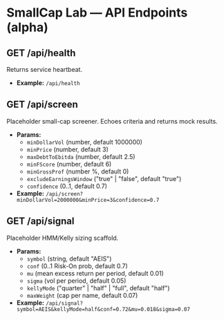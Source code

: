 # SmallCap Lab — API Endpoints (alpha)

## GET /api/health
Returns service heartbeat.
- **Example:** `/api/health`

## GET /api/screen
Placeholder small-cap screener. Echoes criteria and returns mock results.
- **Params:**
  - `minDollarVol` (number, default 1000000)
  - `minPrice` (number, default 3)
  - `maxDebtToEbitda` (number, default 2.5)
  - `minFScore` (number, default 6)
  - `minGrossProf` (number %, default 0)
  - `excludeEarningsWindow` ("true" | "false", default "true")
  - `confidence` (0..1, default 0.7)
- **Example:** `/api/screen?minDollarVol=2000000&minPrice=3&confidence=0.7`

## GET /api/signal
Placeholder HMM/Kelly sizing scaffold.
- **Params:**
  - `symbol` (string, default "AEIS")
  - `conf` (0..1 Risk-On prob, default 0.7)
  - `mu` (mean excess return per period, default 0.01)
  - `sigma` (vol per period, default 0.05)
  - `kellyMode` ("quarter" | "half" | "full", default "half")
  - `maxWeight` (cap per name, default 0.07)
- **Example:** `/api/signal?symbol=AEIS&kellyMode=half&conf=0.72&mu=0.018&sigma=0.07`
